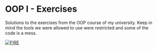 # OOP I - Exercises

Solutions to the exercises from the OOP course of my university. Keep in mind the tools we were allowed to use were restricted and some of the code is a mess.

[![FIRE](http://i.imgur.com/2o3syhv.gif)](http://thecodinglove.com/post/47120159615/when-my-code-works-on-the-first-try)